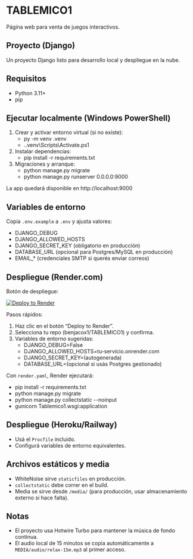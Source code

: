# TABLEMICO1
Página web para venta de juegos interactivos.

## Proyecto (Django)

Un proyecto Django listo para desarrollo local y despliegue en la nube.

## Requisitos
- Python 3.11+
- pip

## Ejecutar localmente (Windows PowerShell)
1. Crear y activar entorno virtual (si no existe):
   - py -m venv .venv
   - .\.venv\Scripts\Activate.ps1
2. Instalar dependencias:
   - pip install -r requirements.txt
3. Migraciones y arranque:
   - python manage.py migrate
   - python manage.py runserver 0.0.0.0:9000

La app quedará disponible en http://localhost:9000

## Variables de entorno
Copia `.env.example` a `.env` y ajusta valores:
- DJANGO_DEBUG
- DJANGO_ALLOWED_HOSTS
- DJANGO_SECRET_KEY (obligatorio en producción)
- DATABASE_URL (opcional para Postgres/MySQL en producción)
- EMAIL_* (credenciales SMTP si querés enviar correos)

## Despliegue (Render.com)
Botón de despliegue:

[![Deploy to Render](https://render.com/images/deploy-to-render-button.svg)](https://render.com/deploy)

Pasos rápidos:
1. Haz clic en el botón “Deploy to Render”.
2. Selecciona tu repo (benjacox1/TABLEMICO1) y confirma.
3. Variables de entorno sugeridas:
   - DJANGO_DEBUG=False
   - DJANGO_ALLOWED_HOSTS=tu-servicio.onrender.com
   - DJANGO_SECRET_KEY=(autogenerada)
   - DATABASE_URL=(opcional si usás Postgres gestionado)

Con `render.yaml`, Render ejecutará:
- pip install -r requirements.txt
- python manage.py migrate
- python manage.py collectstatic --noinput
- gunicorn Tablemico1.wsgi:application

## Despliegue (Heroku/Railway)
- Usá el `Procfile` incluido.
- Configurá variables de entorno equivalentes.

## Archivos estáticos y media
- WhiteNoise sirve `staticfiles` en producción.
- `collectstatic` debe correr en el build.
- Media se sirve desde `/media/` (para producción, usar almacenamiento externo si hace falta).

## Notas
- El proyecto usa Hotwire Turbo para mantener la música de fondo continua.
- El audio local de 15 minutos se copia automáticamente a `MEDIA/audio/relax-15m.mp3` al primer acceso.

